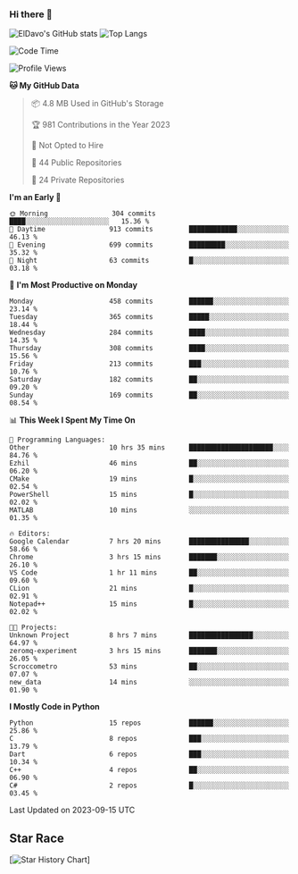 ### Hi there 👋
![ElDavo's GitHub stats](https://github-readme-stats.vercel.app/api?username=ElDavoo&show_icons=true&theme=chartreuse-dark)
![Top Langs](https://github-readme-stats.vercel.app/api/top-langs/?username=ElDavoo&theme=chartreuse-dark&layout=compact)

<!--START_SECTION:waka-->
![Code Time](http://img.shields.io/badge/Code%20Time-395%20hrs%2058%20mins-blue)

![Profile Views](http://img.shields.io/badge/Profile%20Views-1-blue)

**🐱 My GitHub Data** 

> 📦 4.8 MB Used in GitHub's Storage 
 > 
> 🏆 981 Contributions in the Year 2023
 > 
> 🚫 Not Opted to Hire
 > 
> 📜 44 Public Repositories 
 > 
> 🔑 24 Private Repositories 
 > 
**I'm an Early 🐤** 

```text
🌞 Morning                304 commits         ████░░░░░░░░░░░░░░░░░░░░░   15.36 % 
🌆 Daytime                913 commits         ████████████░░░░░░░░░░░░░   46.13 % 
🌃 Evening                699 commits         █████████░░░░░░░░░░░░░░░░   35.32 % 
🌙 Night                  63 commits          █░░░░░░░░░░░░░░░░░░░░░░░░   03.18 % 
```
📅 **I'm Most Productive on Monday** 

```text
Monday                   458 commits         ██████░░░░░░░░░░░░░░░░░░░   23.14 % 
Tuesday                  365 commits         █████░░░░░░░░░░░░░░░░░░░░   18.44 % 
Wednesday                284 commits         ████░░░░░░░░░░░░░░░░░░░░░   14.35 % 
Thursday                 308 commits         ████░░░░░░░░░░░░░░░░░░░░░   15.56 % 
Friday                   213 commits         ███░░░░░░░░░░░░░░░░░░░░░░   10.76 % 
Saturday                 182 commits         ██░░░░░░░░░░░░░░░░░░░░░░░   09.20 % 
Sunday                   169 commits         ██░░░░░░░░░░░░░░░░░░░░░░░   08.54 % 
```


📊 **This Week I Spent My Time On** 

```text
💬 Programming Languages: 
Other                    10 hrs 35 mins      █████████████████████░░░░   84.76 % 
Ezhil                    46 mins             ██░░░░░░░░░░░░░░░░░░░░░░░   06.20 % 
CMake                    19 mins             █░░░░░░░░░░░░░░░░░░░░░░░░   02.54 % 
PowerShell               15 mins             █░░░░░░░░░░░░░░░░░░░░░░░░   02.02 % 
MATLAB                   10 mins             ░░░░░░░░░░░░░░░░░░░░░░░░░   01.35 % 

🔥 Editors: 
Google Calendar          7 hrs 20 mins       ███████████████░░░░░░░░░░   58.66 % 
Chrome                   3 hrs 15 mins       ███████░░░░░░░░░░░░░░░░░░   26.10 % 
VS Code                  1 hr 11 mins        ██░░░░░░░░░░░░░░░░░░░░░░░   09.60 % 
CLion                    21 mins             █░░░░░░░░░░░░░░░░░░░░░░░░   02.91 % 
Notepad++                15 mins             █░░░░░░░░░░░░░░░░░░░░░░░░   02.02 % 

🐱‍💻 Projects: 
Unknown Project          8 hrs 7 mins        ████████████████░░░░░░░░░   64.97 % 
zeromq-experiment        3 hrs 15 mins       ███████░░░░░░░░░░░░░░░░░░   26.05 % 
Scroccometro             53 mins             ██░░░░░░░░░░░░░░░░░░░░░░░   07.07 % 
new_data                 14 mins             ░░░░░░░░░░░░░░░░░░░░░░░░░   01.90 % 
```

**I Mostly Code in Python** 

```text
Python                   15 repos            ██████░░░░░░░░░░░░░░░░░░░   25.86 % 
C                        8 repos             ███░░░░░░░░░░░░░░░░░░░░░░   13.79 % 
Dart                     6 repos             ███░░░░░░░░░░░░░░░░░░░░░░   10.34 % 
C++                      4 repos             ██░░░░░░░░░░░░░░░░░░░░░░░   06.90 % 
C#                       2 repos             █░░░░░░░░░░░░░░░░░░░░░░░░   03.45 % 
```




 Last Updated on 2023-09-15 UTC
<!--END_SECTION:waka-->

## Star Race

[![Star History Chart](https://api.star-history.com/svg?repos=ElDavoo/WhatsApp-Crypt14-Crypt15-Decrypter,ElDavoo/TuringOS,EliteAndroidApps/WhatsApp-Crypt12-Decrypter,KnugiHK/Whatsapp-Chat-Exporter&type=Date)]
